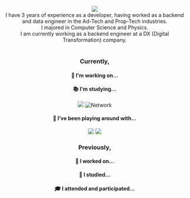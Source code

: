 <div align="center">
  <img src="https://capsule-render.vercel.app/api?type=waving&text=🖐️%20안녕하세요,%20I'm%20Hyemin.&fontSize=40&fontColor=FFFFF0&color=gradient&customColorList=15&height=250" />


<div>I have 3 years of experience as a developer, having worked as a backend and data engineer in the Ad-Tech and Prop-Tech industries. <br>
  I majored in Computer Science and Physics. <br>
  I am currently working as a backend engineer at a DX (Digital Transformation) company. </div>
<br>
<h3> Currently, </h3>

<h4> 💼 I'm working on... </h4>

<h4> 📚 I'm studying... </h4>
<img src="https://img.shields.io/badge/java-%23ED8B00.svg?style=for-the-badge&logo=openjdk&logoColor=white">
<img alt='Network' src='https://img.shields.io/badge/Network-100000?style=for-the-badge&logo=Network&logoColor=white&labelColor=black&color=black'/></a>
<h4> 🎉 I’ve been playing around with... </h4>
<img src="https://img.shields.io/badge/Flutter-02569B?style=for-the-badge&logo=flutter&logoColor=white">
<img src="https://img.shields.io/badge/Spring%20Boot-6DB33F.svg?style=for-the-badge&logo=Spring-Boot&logoColor=white">
<br>
<h3> Previously, </h3>

<h4> 🔭 I worked on... </h4>
<h4> 📖 I studied... </h4>
<h4> 🎓 I attended and participated... </h4>

</div>
